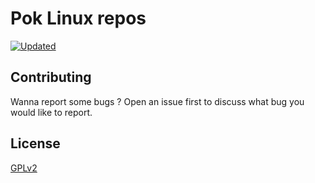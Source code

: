 # Pok Linux repos

[![Updated](https://img.shields.io/maintenance/yes/2020.svg)]()

## Contributing

Wanna report some bugs ? Open an issue first to discuss what bug you would like to report.

## License
[GPLv2](https://choosealicense.com/licenses/gpl-2.0/)
